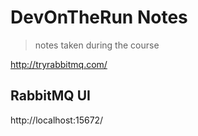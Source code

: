 # DevOnTheRun Notes

> notes taken during the course

http://tryrabbitmq.com/

## RabbitMQ UI

http://localhost:15672/
